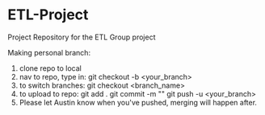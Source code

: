 # ETL-Project
Project Repository for the ETL Group project

Making personal branch:
1) clone repo to local
2) nav to repo, type in: git checkout -b <your_branch>
3) to switch branches: git checkout <branch_name> 
4) to upload to repo:
   git add .
   git commit -m "<a descriptive message>"
   git push -u <your_branch>
5) Please let Austin know when you've pushed, merging will happen after.
